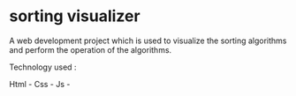 # sorting visualizer

A web development project which is used to visualize the sorting algorithms and perform the operation of the algorithms.

Technology used :

 Html - 
 Css  -
 Js  - 
